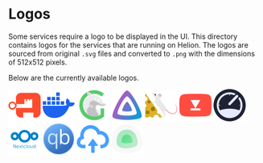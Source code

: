 # Logos

Some services require a logo to be displayed in the UI. This directory contains logos for the services that are running on Helion. The logos are sourced from original `.svg` files and converted to `.png` with the dimensions of 512x512 pixels.

Below are the currently available logos.

<img src="authentik.png" height="64px" alt="Authentik Logo" /> <img src="docker.png" height="64px" alt="Docker Logo" /> <img src="glances.png" height="64px" alt="Glances Logo" /> <img src="jellyfin.png" height="64px" alt="Jellyfin Logo" /> <img src="leanish.png" height="64px" alt="Leanish Logo" /> <img src="metube.png" height="64px" alt="MeTube Logo" /> <img src="myspeed.png" height="64px" alt="MySpeed Logo" /> <img src="nextcloud.png" height="64px" alt="Nextcloud Logo" /> <img src="qbittorrent.png" height="64px" alt="qBittorrent Logo" /> <img src="send.png" height="64px" alt="Send Logo" /> <img src="uptime-kuma.png" height="64px" alt="Uptime Kuma Logo" />
